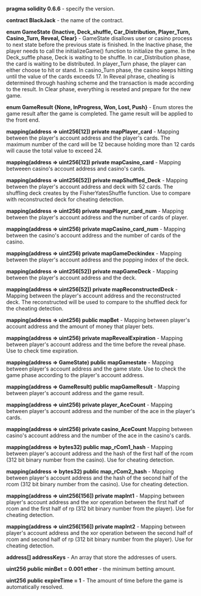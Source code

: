 **pragma solidity 0.6.6** - specify the version.

**contract BlackJack** - the name of the contract.

**enum GameState {Inactive, Deck_shuffle, Car_Distribution, Player_Turn, Casino_Turn, Reveal, Clear}** - GameState disallows user or casino process to next state before the previous state is finished. In the Inactive phase, the player needs to call the initializeGame() function to initialize the game. In the Deck_suffle phase, Deck is waiting to be shuffle. In car_Distribution phase, the card is waiting to be distributed. In player_Turn phase, the player can either choose to hit or stand. In casino_Turn phase, the casino keeps hitting until the value of the cards exceeds 17. In Reveal phrase, cheating is determined through hashing scheme and the transaction is made according to the result. In Clear phase, everything is reseted and prepare for the new game.

**enum GameResult {None, InProgress, Won, Lost, Push}** - Enum stores the game result after the game is completed. The game result will be applied to the front end.

**mapping(address => uint256[12]) private mapPlayer_card** - Mapping between the player's account address and the player's cards. The maximum number of the card will be 12 because holding more than 12 cards will cause the total value to exceed 24.

**mapping(address => uint256[12]) private mapCasino_card** - Mapping betweeen casino's account address and casino's cards.

**mapping(address => uint256[52]) private mapShuffled_Deck** - Mapping between the player's account address and deck with 52 cards. The shuffling deck creates by the FisherYatesShuffle function. Use to compare with reconstructed deck for cheating detection. 

**mapping(address => uint256) private mapPlayer_card_num** - Mapping between the player's account address and the number of cards of player.

**mapping(address => uint256) private mapCasino_card_num** - Mapping between the casino's account address and the number of cards of the casino.

**mapping(address => uint256) private mapGameDeckindex** - Mapping between the player's account address and the popping index of the deck.

**mapping(address => uint256[52]) private mapGameDeck** - Mapping between the player's account address and the deck.

**mapping(address => uint256[52]) private mapReconstructedDeck** - Mapping between the player's account address and the reconstructed deck. The reconstructed will be used to compare to the shuffled deck for the cheating detection.

**mapping(address => uint256) public mapBet** - Mapping between player's account address and the amount of money that player bets.

**mapping(address => uint256) private mapRevealExpiration** - Mapping between player's account address and the time before the reveal phase. Use to check time expiration.

**mapping(address => GameState) public mapGamestate** - Mapping between player's account address and the game state. Use to check the game phase according to the player's account address.

**mapping(address => GameResult) public mapGameResult** - Mapping between player's account address and the game result.

**mapping(address => uint256) private player_AceCount** - Mapping between player's account address and the number of the ace in the player's cards.

**mapping(address => uint256) private casino_AceCount** Mapping between casino's account address and the number of the ace in the casino's cards.

**mapping(address => bytes32) public map_rCom1_hash** - Mapping between player's account address and the hash of the first half of the rcom (312 bit binary number from the casino). Use for cheating detection.

**mapping(address => bytes32) public map_rCom2_hash** - Mapping between player's account address and the hash of the second half of the rcom (312 bit binary number from the casino). Use for cheating detection.

**mapping(address => uint256[156]) private mapInt1** - Mapping between player's account address and the xor operation between the first half of rcom and the first half of rp (312 bit binary number from the player). Use for cheating detection.

**mapping(address => uint256[156]) private mapInt2** - Mapping between player's account address and the xor operation between the second half of rcom and second half of rp (312 bit binary number from the player). Use for cheating detection.

**address[] addressKeys** - An array that store the addresses of users.

**uint256 public minBet = 0.001 ether** - the minimum betting amount.

**uint256 public expireTime = 1** - The amount of time before the game is automatically resolved.

